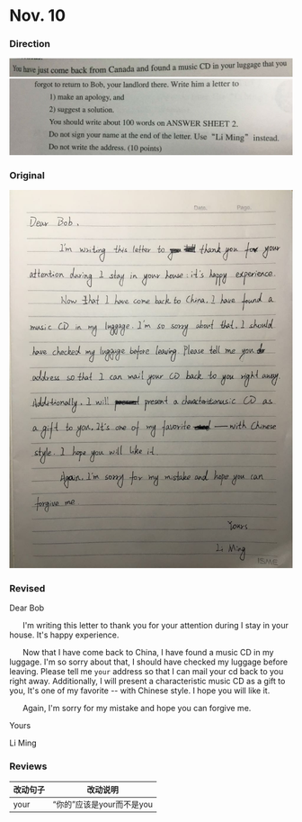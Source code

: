 # Nov. 10

### Direction

![alttext](/writings/11.10/1.jpg)
![alttext](/writings/11.10/2.jpg)

### Original

![alttext](/writings/11.10/3.jpg)

### Revised

Dear Bob

&nbsp;&nbsp;&nbsp;&nbsp;&nbsp;&nbsp;I'm writing this letter to thank you for your attention during I stay in your house. It's happy experience.

&nbsp;&nbsp;&nbsp;&nbsp;&nbsp;&nbsp;Now that I have come back to China, I have found a music CD in my luggage. I'm so sorry about that, I should have checked my luggage before leaving. Please tell me `your` address so that I can mail your cd back to you right away. Additionally, I will present a characteristic music CD as a gift to you, It's one of my favorite -- with Chinese style. I hope you will like it.

&nbsp;&nbsp;&nbsp;&nbsp;&nbsp;&nbsp;Again, I'm sorry for my mistake and hope you can forgive me.

Yours 

Li Ming

### Reviews

|改动句子|改动说明|
|---|---|
|your|“你的”应该是your而不是you|
